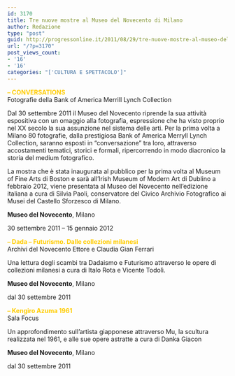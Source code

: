 ```yaml
---
id: 3170
title: Tre nuove mostre al Museo del Novecento di Milano
author: Redazione
type: "post"
guid: http://progressonline.it/2011/08/29/tre-nuove-mostre-al-museo-del-novecento-di-milano/
url: "/?p=3170"
post_views_count:
- '16'
- '16'
categories: "['CULTURA E SPETTACOLO']"
---
```


 <span style="color: rgb(255, 204, 0);">**– CONVERSATIONS**</span>  
Fotografie della Bank of America Merrill Lynch Collection

Dal 30 settembre 2011 il Museo del Novecento riprende la sua attività espositiva con un omaggio alla fotografia, espressione che ha visto proprio nel XX secolo la sua assunzione nel sistema delle arti. Per la prima volta a Milano 80 fotografie, dalla prestigiosa Bank of America Merryll Lynch Collection, saranno esposti in “conversazione” tra loro, attraverso accostamenti tematici, storici e formali, ripercorrendo in modo diacronico la storia del medium fotografico.

La mostra che è stata inaugurata al pubblico per la prima volta al Museum of Fine Arts di Boston e sarà all’Irish Museum of Modern Art di Dublino a febbraio 2012, viene presentata al Museo del Novecento nell’edizione italiana a cura di Silvia Paoli, conservatore del Civico Archivio Fotografico ai Musei del Castello Sforzesco di Milano.

**Museo del Novecento**, Milano

30 settembre 2011 – 15 gennaio 2012

<span style="color: rgb(255, 204, 0);">**– Dada – Futurismo. Dalle collezioni milanesi**</span>  
Archivi del Novecento Ettore e Claudia Gian Ferrari

Una lettura degli scambi tra Dadaismo e Futurismo attraverso le opere di collezioni milanesi a cura di Italo Rota e Vicente Todolì.

**Museo del Novecento**, Milano

dal 30 settembre 2011

<span style="color: rgb(255, 204, 0);">**– Kengiro Azuma 1961**</span>  
Sala Focus

Un approfondimento sull’artista giapponese attraverso Mu, la scultura realizzata nel 1961, e alle sue opere astratte a cura di Danka Giacon

**Museo del Novecento**, Milano

dal 30 settembre 2011